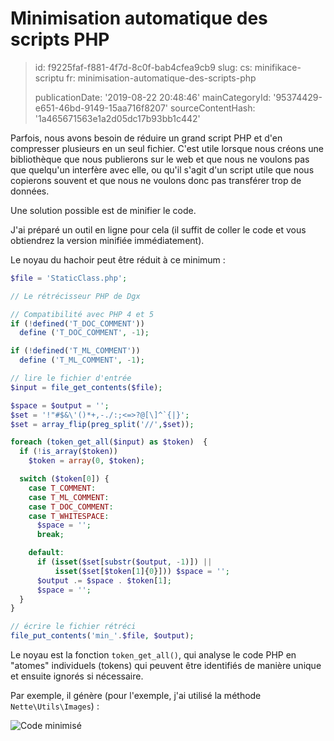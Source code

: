 Minimisation automatique des scripts PHP
========================================

> id: f9225faf-f881-4f7d-8c0f-bab4cfea9cb9
> slug:
> 	cs: minifikace-scriptu
> 	fr: minimisation-automatique-des-scripts-php
> 
> publicationDate: '2019-08-22 20:48:46'
> mainCategoryId: '95374429-e651-46bd-9149-15aa716f8207'
> sourceContentHash: '1a465671563e1a2d05dc17b93bb1c442'

Parfois, nous avons besoin de réduire un grand script PHP et d'en compresser plusieurs en un seul fichier. C'est utile lorsque nous créons une bibliothèque que nous publierons sur le web et que nous ne voulons pas que quelqu'un interfère avec elle, ou qu'il s'agit d'un script utile que nous copierons souvent et que nous ne voulons donc pas transférer trop de données.

Une solution possible est de minifier le code.

J'ai préparé un outil en ligne pour cela (il suffit de coller le code et vous obtiendrez la version minifiée immédiatement).

Le noyau du hachoir peut être réduit à ce minimum :

```php
$file = 'StaticClass.php';

// Le rétrécisseur PHP de Dgx

// Compatibilité avec PHP 4 et 5
if (!defined('T_DOC_COMMENT'))
  define ('T_DOC_COMMENT', -1);

if (!defined('T_ML_COMMENT'))
  define ('T_ML_COMMENT', -1);

// lire le fichier d'entrée
$input = file_get_contents($file);

$space = $output = '';
$set = '!"#$&\'()*+,-./:;<=>?@[\]^`{|}';
$set = array_flip(preg_split('//',$set));

foreach (token_get_all($input) as $token)  {
  if (!is_array($token))
    $token = array(0, $token);

  switch ($token[0]) {
    case T_COMMENT:
    case T_ML_COMMENT:
    case T_DOC_COMMENT:
    case T_WHITESPACE:
      $space = '';
      break;

    default:
      if (isset($set[substr($output, -1)]) ||
          isset($set[$token[1]{0}])) $space = '';
      $output .= $space . $token[1];
      $space = '';
  }
}

// écrire le fichier rétréci
file_put_contents('min_'.$file, $output);
```

Le noyau est la fonction `token_get_all()`, qui analyse le code PHP en "atomes" individuels (tokens) qui peuvent être identifiés de manière unique et ensuite ignorés si nécessaire.

Par exemple, il génère (pour l'exemple, j'ai utilisé la méthode `Nette\Utils\Images`) :

<img src="{$baseUrl}/images/nette-image-minify.png" alt="Code minimisé">
